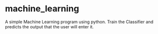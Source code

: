 # machine_learning
A simple Machine Learning program using python.
Train the Classifier and predicts the output that the user will enter it.
